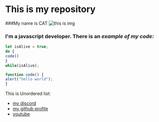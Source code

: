 # This is my repository

###My name is CAT
![this is img](https://t4.ftcdn.net/jpg/00/97/58/97/360_F_97589769_t45CqXyzjz0KXwoBZT9PRaWGHRk5hQqQ.jpg)
### **I'm a javascript developer.** There is an *example of my code:*

```javascript
let isAlive = true;
do {
code()
}
while(isAlive);

function code() {
alert("hello world");
}
```

This is Unordered list:
* [my discord](https://discord.gg/XhkGF4jwZm)
* [my github profile](https://github.com/matt23323)
* [youtube](https://www.youtube.com/)
